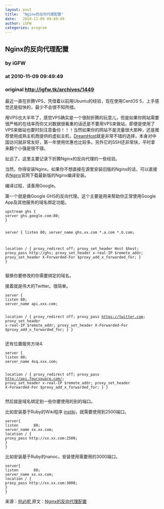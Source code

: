 ```yaml
---
layout: post
title:  "Nginx的反向代理配置"
date:   2010-11-09 09:49:49
author: iGFW
categories: program
---
```


## Nginx的反向代理配置
### by iGFW
### at 2010-11-09 09:49:49
### original <http://igfw.tk/archives/1449>

<div>
<p>最近一直在折腾VPS，凭借着以前用Ubuntu的经验，现在使用CentOS 5，上手感觉还是挺快的，最少不会很不知所措。</p>
<p>用VPS也大半年了，感觉VPS确实是一个很耐折腾的玩意儿，但是如果你网站需要很严格的在线率而你又对数据很看重的话还是不要用VPS来做站，即便是使用了VPS来做站也要时刻注意备份！！！当然如果你的网站不是流量很大那种，还是推荐使用成熟主机商提供的虚拟主机，<a href="http://www.dreamhost.com/">DreamHost</a>就是非常不错的选择，本身对中国访问就非常友好，第一年使用优惠也比较多。另外它的SSH还非常快，平时拿来翻个小强是很不错。</p>
<p>扯远了。这里主要记录下折腾Nginx的反向代理的一些经验。</p>
<p>当然，你得安装Nginx。如果你不想直接在源里安装旧版的Nginx的话，可以直接去<a href="http://nginx.org/en/download.html">Nginx</a>官网下载最新版的Nginx编译安装。</p>
<p>编译过程，请善用Google。<span></span></p>
<p>第一个就是做Google GHS的反向代理。这个主要是用来帮助你正常使用Google App及其他服务的域名绑定功能。</p>
<pre><code>upstream ghs {
server ghs.google.com:80;
}

server {
listen 80;
server_name ghs.xx.com *.a.com *.b.com;

location / {
proxy_redirect off;
proxy_set_header Host $host;
proxy_pass http://ghs;
proxy_set_header  x-real-IP  $remote_addr;
proxy_set_header X-Forwarded-For $proxy_add_x_forwarded_for;
}
}</code></pre>
<p>替换你要修改的你需要绑定的域名。</p>
<p>接着就是伟大的Twitter。很简单。</p>
<pre><code>server {
listen 80;
server_name api.xxx.com;

location / {
proxy_redirect off;
proxy_pass https://twitter.com;
proxy_set_header  x-real-IP  $remote_addr;
proxy_set_header X-Forwarded-For $proxy_add_x_forwarded_for;
}
}</code></pre>
<p>还有位置服务方块4.</p>
<pre><code>server {
listen 80;
server_name 4sq.xxx.com;

location / {
proxy_redirect off;
proxy_pass http://api.foursquare.com/;
proxy_set_header  x-real-IP  $remote_addr;
proxy_set_header X-Forwarded-For $proxy_add_x_forwarded_for;
}
}</code></pre>
<p>然后就是域名绑定到一些你要使用的别的端口。</p>
<p>比如安装基于Ruby的Wiki程序 <a href="http://www.instiki.org/show/HomePage">instiki</a>，就需要使用到2500端口。</p>
<pre><code>server{
listen       80;
server_name xx.xx.com;
location / {
proxy_pass http://xx.xx.com:2500;
}
}</code></pre>
<p>比如安装基于Ruby的nanoc，安装使用需要用的3000端口。</p>
<pre><code>server{
listen       80;
server_name xx.xx.com;
location / {
proxy_pass http://xx.xx.com:3000;
}
}</code></pre>
</div>
<p>来源：<a href="http://www.hebine.net/">何必呢 </a> 原文：<a href="http://www.hebine.net/blog/archives/1296.html">Nginx的反向代理配置</a><a rel="tag" href="http://www.hebine.net/blog/archives/tag/%e5%8f%8d%e5%90%91%e4%bb%a3%e7%90%86"></a></p>